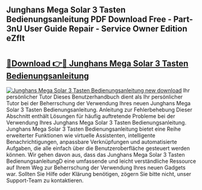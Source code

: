 ## Junghans Mega Solar 3 Tasten Bedienungsanleitung PDF Download Free - Part-3nU User Guide Repair - Service Owner Edition eZfIt

# <h2><a href="http://df4i1z0.blite.top/?on=Junghans+Mega+Solar+3+Tasten+Bedienungsanleitung">🔗Download 👉🔴 Junghans Mega Solar 3 Tasten Bedienungsanleitung</a></h2>

[![Junghans Mega Solar 3 Tasten Bedienungsanleitung new download](https://i.imgur.com/lujVjoI.png)](http://df4i1z0.blite.top/?on=Junghans+Mega+Solar+3+Tasten+Bedienungsanleitung)
Ihr persönlicher Tutor Dieses Benutzerhandbuch dient als Ihr persönlicher Tutor bei der Beherrschung der Verwendung Ihres neuen Junghans Mega Solar 3 Tasten Bedienungsanleitung. Anleitung zur Fehlerbehebung Dieser Abschnitt enthält Lösungen für häufig auftretende Probleme bei der Verwendung Ihres Junghans Mega Solar 3 Tasten Bedienungsanleitung. Junghans Mega Solar 3 Tasten Bedienungsanleitung bietet eine Reihe erweiterter Funktionen wie virtuelle Assistenten, intelligente Benachrichtigungen, anpassbare Verknüpfungen und automatisierte Aufgaben, die alle einfach über die Benutzeroberfläche gesteuert werden können. Wir gehen davon aus, dass das Junghans Mega Solar 3 Tasten BedienungsanleitungD eine umfassende und leicht verständliche Ressource auf Ihrem Weg zur Beherrschung der Verwendung Ihres neuen Gadgets war. Sollten Sie Hilfe oder Klärung benötigen, zögern Sie bitte nicht, unser Support-Team zu kontaktieren.
